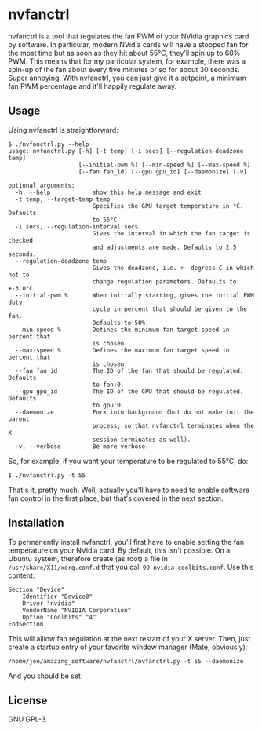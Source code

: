 # nvfanctrl
nvfanctrl is a tool that regulates the fan PWM of your NVidia graphics card by
software. In particular, modern NVidia cards will have a stopped fan for the
most time but as soon as they hit about 55°C, they'll spin up to 60% PWM. This
means that for my particular system, for example, there was a spin-up of the
fan about every five minutes or so for about 30 seconds. Super annoying. With
nvfanctrl, you can just give it a setpoint, a minimum fan PWM percentage and
it'll happily regulate away.

## Usage
Using nvfanctrl is straightforward:

```
$ ./nvfanctrl.py --help
usage: nvfanctrl.py [-h] [-t temp] [-i secs] [--regulation-deadzone temp]
                    [--initial-pwm %] [--min-speed %] [--max-speed %]
                    [--fan fan_id] [--gpu gpu_id] [--daemonize] [-v]

optional arguments:
  -h, --help            show this help message and exit
  -t temp, --target-temp temp
                        Specifies the GPU target temperature in °C. Defaults
                        to 55°C
  -i secs, --regulation-interval secs
                        Gives the interval in which the fan target is checked
                        and adjustments are made. Defaults to 2.5 seconds.
  --regulation-deadzone temp
                        Gives the deadzone, i.e. +- degrees C in which not to
                        change regulation parameters. Defaults to +-3.0°C.
  --initial-pwm %       When initially starting, gives the initial PWM duty
                        cycle in percent that should be given to the fan.
                        Defaults to 50%.
  --min-speed %         Defines the minimum fan target speed in percent that
                        is chosen.
  --max-speed %         Defines the maximum fan target speed in percent that
                        is chosen.
  --fan fan_id          The ID of the fan that should be regulated. Defaults
                        to fan:0.
  --gpu gpu_id          The ID of the GPU that should be regulated. Defaults
                        to gpu:0.
  --daemonize           Fork into background (but do not make init the parent
                        process, so that nvfanctrl terminates when the X
                        session terminates as well).
  -v, --verbose         Be more verbose.
```

So, for example, if you want your temperature to be regulated to 55°C, do:

```
$ ./nvfanctrl.py -t 55 
```

That's it, pretty much. Well, actually you'll have to need to enable software
fan control in the first place, but that's covered in the next section.

## Installation
To permanently install nvfanctrl, you'll first have to enable setting the fan
temperature on your NVidia card. By default, this isn't possible. On a Ubuntu
system, therefore create (as root) a file in `/usr/share/X11/xorg.conf.d` that
you call `99-nvidia-coolbits.conf`. Use this content:

```
Section "Device"
	Identifier "Device0"
	Driver "nvidia"
	VendorName "NVIDIA Corporation"
	Option "Coolbits" "4"
EndSection
```

This will alllow fan regulation at the next restart of your X server. Then,
just create a startup entry of your favorite window manager (Mate, obviously):

```
/home/joe/amazing_software/nvfanctrl/nvfanctrl.py -t 55 --daemonize
```

And you should be set.

## License
GNU GPL-3.
